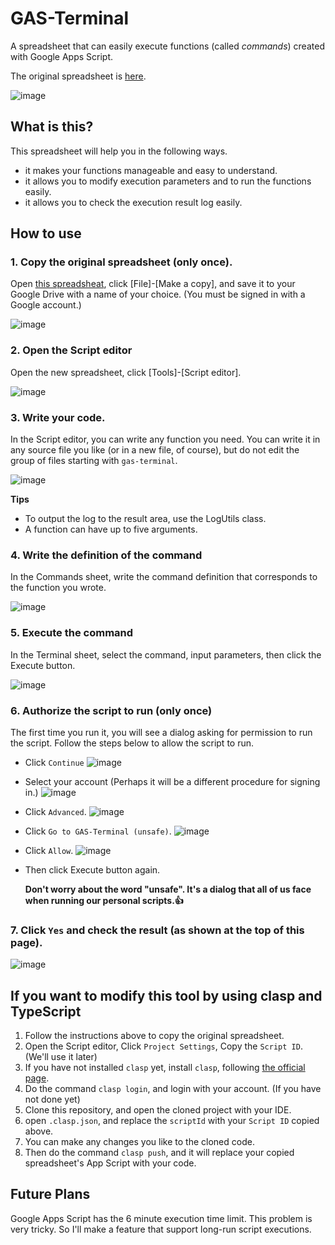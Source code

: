 # GAS-Terminal
A spreadsheet that can easily execute functions (called *commands*) created with Google Apps Script.

The original spreadsheet is [here](https://docs.google.com/spreadsheets/d/1CczyGa-ueY45RTaK75133SXSgukI_PEiFpFWl5YDp8Y).

![image](https://user-images.githubusercontent.com/82203087/124220302-a0f51580-db38-11eb-9d61-05f337308221.png)


## What is this?
This spreadsheet will help you in the following ways.
* it makes your functions manageable and easy to understand.
* it allows you to modify execution parameters and to run the functions easily.
* it allows you to check the execution result log easily.

## How to use
### 1. Copy the original spreadsheet (only once).
Open [this spreadsheat](https://docs.google.com/spreadsheets/d/1CczyGa-ueY45RTaK75133SXSgukI_PEiFpFWl5YDp8Y), click [File]-[Make a copy], and save it to your Google Drive with a name of your choice. (You must be signed in with a Google account.)

![image](https://user-images.githubusercontent.com/82203087/124213256-38ec0280-db2b-11eb-8733-f60eb0cf9676.png)

### 2. Open the Script editor
Open the new spreadsheet, click [Tools]-[Script editor].

![image](https://user-images.githubusercontent.com/82203087/124213405-73559f80-db2b-11eb-8390-e8d13fa9c55d.png)

### 3. Write your code.
In the Script editor, you can write any function you need. You can write it in any source file you like (or in a new file, of course), but do not edit the group of files starting with `gas-terminal`.

![image](https://user-images.githubusercontent.com/82203087/124213916-5c637d00-db2c-11eb-9777-7780bd712df4.png)

**Tips**
* To output the log to the result area, use the LogUtils class.
* A function can have up to five arguments.

### 4. Write the definition of the command
In the Commands sheet, write the command definition that corresponds to the function you wrote.

![image](https://user-images.githubusercontent.com/82203087/124215369-d432a700-db2e-11eb-9436-a0558047323a.png)

### 5. Execute the command
In the Terminal sheet, select the command, input parameters, then click the Execute button.

![image](https://user-images.githubusercontent.com/82203087/124215772-adc13b80-db2f-11eb-8e8b-5b8349e53cbb.png)


### 6. Authorize the script to run (only once)
The first time you run it, you will see a dialog asking for permission to run the script. Follow the steps below to allow the script to run.
* Click `Continue`
![image](https://user-images.githubusercontent.com/82203087/124216139-7901b400-db30-11eb-8779-64ee5d08b5e5.png)

* Select your account (Perhaps it will be a different procedure for signing in.)
![image](https://user-images.githubusercontent.com/82203087/124216263-ced65c00-db30-11eb-9ca8-b76ed62b9d9a.png)

* Click `Advanced`.
![image](https://user-images.githubusercontent.com/82203087/124218572-72297000-db35-11eb-8415-7fea148d679a.png)

* Click `Go to GAS-Terminal (unsafe)`.
![image](https://user-images.githubusercontent.com/82203087/124218687-b4eb4800-db35-11eb-8e64-64ffe67d2911.png)

* Click `Allow`.
![image](https://user-images.githubusercontent.com/82203087/124218833-fe3b9780-db35-11eb-8aa7-21949c756da3.png)

* Then click Execute button again.

  **Don't worry about the word "unsafe". It's a dialog that all of us face when running our personal scripts.👍**


### 7. Click `Yes` and check the result (as shown at the top of this page).
![image](https://user-images.githubusercontent.com/82203087/124218975-4c509b00-db36-11eb-9e84-7b4b5f6e425e.png)


## If you want to modify this tool by using clasp and TypeScript
1. Follow the instructions above to copy the original spreadsheet. 
2. Open the Script editor, Click `Project Settings`, Copy the `Script ID`. (We'll use it later)
3. If you have not installed `clasp` yet, install `clasp`, following [the official page](https://github.com/google/clasp).
4. Do the command `clasp login`, and login with your account. (If you have not done yet)
5. Clone this repository, and open the cloned project with your IDE.
6. open `.clasp.json`, and replace the `scriptId` with your `Script ID` copied above.
7. You can make any changes you like to the cloned code.
8. Then do the command `clasp push`, and it will replace your copied spreadsheet's App Script with your code.
 
## Future Plans
Google Apps Script has the 6 minute execution time limit. This problem is very tricky. So I'll make a feature that support long-run script executions.
